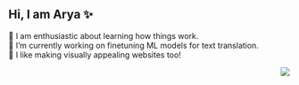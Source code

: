 ## Hi, I am Arya ✨

 🧠 I am enthusiastic about learning how things work.  
 🌱 I’m currently working on finetuning ML models for text translation.  
 🎨 I like making visually appealing websites too!  

<img align="right" src="https://github-readme-stats.vercel.app/api/top-langs/?username=kirbynuggets&theme=codeSTACKr&hide_border=false&include_all_commits=true&count_private=true&layout=compact"/>
